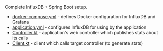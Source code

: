 Complete InfluxDB + Spring Boot setup.

* [docker-compose.yml](docker-compose.yml) - defines Docker configuration for InfluxDB and Grafana
* [application.yml](src/main/resources/application.yml) - configures InfluxDB for using by the application
* [Controller.kt](src/main/kotlin/org/denis/spring/micrometer/Controller.kt) - application's web controller which publishes stats about its calls
* [Client.kt](src/main/kotlin/org/denis/spring/micrometer/Client.kt) - client which calls target controller (to generate stats)